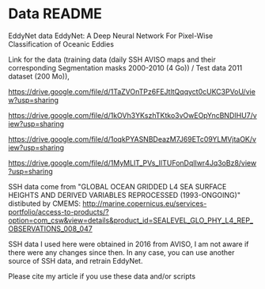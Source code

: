 # Data README
EddyNet data
EddyNet: A Deep Neural Network For Pixel-Wise Classification of Oceanic Eddies

Link for the data (training data (daily SSH AVISO maps and their corresponding Segmentation masks 2000-2010 (4 Go)) / Test data 2011 dataset (200 Mo)),

https://drive.google.com/file/d/1TaZVOnTPz6FEJtltQqqyct0cUKC3PVoU/view?usp=sharing

https://drive.google.com/file/d/1kOVh3YKszhTKtko3vOwEOpYncBNDIHU7/view?usp=sharing

https://drive.google.com/file/d/1oqkPYASNBDeazM7J69ETc09YLMVjtaOK/view?usp=sharing

https://drive.google.com/file/d/1MyMLlT_PVs_IlTUFonDqlIwr4Jq3oBz8/view?usp=sharing

SSH data come from "GLOBAL OCEAN GRIDDED L4 SEA SURFACE HEIGHTS AND DERIVED VARIABLES REPROCESSED (1993-ONGOING)" distibuted by CMEMS: http://marine.copernicus.eu/services-portfolio/access-to-products/?option=com_csw&view=details&product_id=SEALEVEL_GLO_PHY_L4_REP_OBSERVATIONS_008_047

SSH data I used here were obtained in 2016 from AVISO, I am not aware if there were any changes since then. In any case, you can use another source of SSH data, and retrain EddyNet.

Please cite my article if you use these data and/or scripts
